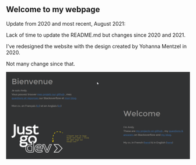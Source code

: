 ## Welcome to my webpage

Update from 2020 and most recent, August 2021:

Lack of time to update the README.md but changes since 2020 and 2021.

I've redesigned the website with the design created by Yohanna Mentzel in 2020.

Not many change since that.


![screenshot](screenshot-08021.png)
